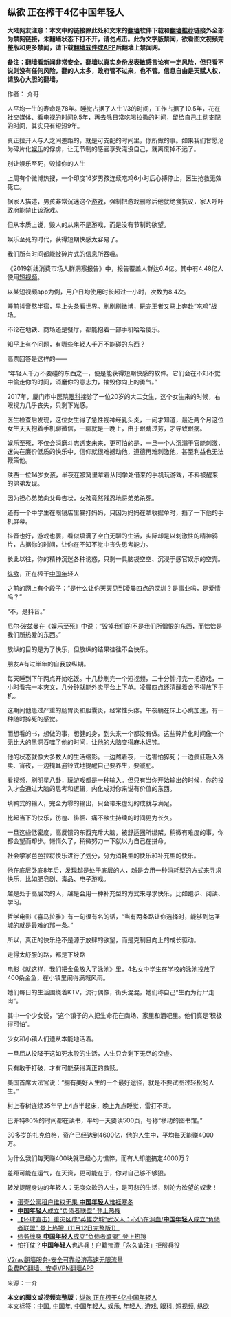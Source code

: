  <h2>纵欲 正在榨干4亿中国年轻人</h2> <p class="notice"><b>大陆网友注意：本文中的链接除此处和文末的<a href="https://github.com/bannedbook/fanqiang" >翻墙</a>软件下载和<a href="https://github.com/killgcd/justmysocks/blob/master/README.md">翻墙推荐</a>链接外全部为禁网链接，未翻墙状态下打不开，请勿点击。此为文字版禁闻，欲看图文视频完整版和更多禁闻，请下载<a href="https://github.com/bannedbook/fanqiang">翻墙软件或APP</a>后翻墙上禁闻网。</p><p>备注：翻墙看新闻非常安全，翻墙以真实身份发表敏感言论有一定风险，但只看不说则没有任何风险，翻的人太多，政府管不过来，也不管。信息自由是天赋人权，请放心大胆的翻墙。</b></p>  <div class="entry"> <p>作者： 介哥</p> <p>人平均一生的寿命是78年。睡觉占据了人生1/3的时间，工作占据了10.5年，花在社交媒体、看电视的时间9.5年，再去除日常吃喝拉撒的时间，留给自己主动支配的时间，其实只有短短9年。</p> <p>真正拉开人与人之间差距的，就是可支配的时间里，你所做的事。如果我们甘愿沦为碎片化<a href="https://www.bannedbook.org/bnews/tag/%e5%a8%b1%e4%b9%90/" class="st_tag internal_tag" rel="tag" title="标签 娱乐 下的日志">娱乐</a>的俘虏，让无节制的感官享受淹没自己，就离废掉不远了。</p> <p>别让娱乐至死，毁掉你的人生</p> <p>上周有个微博热搜，一个印度16岁男孩连续吃鸡6小时后心搏停止，医生抢救无效死亡。</p> <p>据家人描述，男孩非常沉迷这个<a href="https://www.bannedbook.org/bnews/tag/%e6%b8%b8%e6%88%8f/" class="st_tag internal_tag" rel="tag" title="标签 游戏 下的日志">游戏</a>，强制把游戏删除后他就绝食抗议，家人呼吁政府能禁止该游戏。</p> <p>但从本质上说，毁人的从来不是游戏，而是没有节制的欲望。</p> <p>娱乐至死的时代，获得短期快感太容易了。</p> <p>我们所有时间都能被碎片式的信息所吞噬。</p> <p>《2019新线消费市场人群洞察报告》中，报告覆盖人群达6.4亿。其中有4.48亿人使用<a href="https://www.bannedbook.org/bnews/tag/%E7%9F%AD%E8%A7%86%E9%A2%91/" class="st_tag internal_tag" rel="tag" title="标签 短视频 下的日志">短视频</a>。</p> <p>以某短视频app为例，用户日均使用时长超过一小时，次数为8.4次。</p> <p>睡前抖音熬半宿，早上头条看世界。刷剧刷微博，玩完王者又马上奔赴“吃鸡”战场。</p> <p>不论在地铁、商场还是餐厅，都能抱着一部手机哈哈傻乐。</p> <p>知乎上有个问题，有哪些<a href="https://www.bannedbook.org/bnews/tag/%e5%b9%b4%e8%bd%bb%e4%ba%ba/" class="st_tag internal_tag" rel="tag" title="标签 年轻人 下的日志">年轻人</a>千万不能碰的东西？</p>  <p>高票回答是这样的——</p> <p>“年轻人千万不要碰的东西之一，便是能获得短期快感的软件。它们会在不知不觉中偷走你的时间，消磨你的意志力，摧毁你向上的勇气。”</p> <p>2017年，厦门市中医院<a href="https://www.bannedbook.org/bnews/tag/%e7%9c%bc%e7%a7%91/" class="st_tag internal_tag" rel="tag" title="标签 眼科 下的日志">眼科</a>接诊了一位20岁的大二女生，这个女生来的时候，右眼视力几乎丧失，只剩下光感。</p> <p>医生检查后发现，这位女生得了急性视神经乳头炎，一问才知道，最近两个月这位女生天天抱着手机聊微信，一聊就是一晚上，由于眼睛过劳，才导致眼病。</p> <p>娱乐至死，不仅会消磨斗志透支未来，更可怕的是，一旦一个人沉溺于官能刺激，迷失在廉价低质的快乐中，信仰就很难撼动他，道德再难刺激他，甚至利益也无法鞭策他。</p> <p>陕西一位14岁女孩，半夜在被窝里拿着从同学处借来的手机玩游戏，不料被醒来的弟弟发现。</p> <p>因为担心弟弟向父母告状，女孩竟然残忍地将弟弟杀死。</p> <p>还有一个中学生在眼镜店里暴打妈妈，只因为妈妈在拿收据单时，挡了一下他的手机屏幕。</p> <p>抖音也好，游戏也罢，看似填满了空白无聊的生活，实际却是以刺激性的精神鸦片，占据你的时间，让你在不知不觉中丧失思考能力。</p> <p>长此以往，你的精神沉迷各种诱惑，只剩一具脑袋空空、沉浸于感官娱乐的空壳。</p> <p><a href="https://www.bannedbook.org/bnews/tag/%E7%BA%B5%E6%AC%B2/" class="st_tag internal_tag" rel="tag" title="标签 纵欲 下的日志">纵欲</a>，正在榨干<a href="https://www.bannedbook.org/bnews/tag/%E4%B8%AD%E5%9B%BD%E5%B9%B4/" class="st_tag internal_tag" rel="tag" title="标签 中国年 下的日志">中国年</a>轻人</p> <p>之前的网上有个段子：“是什么让你天天见到凌晨四点的深圳？是事业吗，是爱情吗？”</p> <p>“不，是抖音。”</p> <p>尼尔·波兹曼在《娱乐至死》中说：“毁掉我们的不是我们所憎恨的东西，而恰恰是我们所热爱的东西。”</p>  <p>放纵的目的是为了快乐，但放纵的结果往往不会快乐。</p> <p>朋友A有过半年的自我放纵期。</p> <p>每天睡到下午两点开始吃饭。十几秒刷完一个短视频，二十分钟打完一把游戏，一小时看完一本爽文，几分钟就能外卖平台上下单。凌晨四点还清醒着舍不得放下手机。</p> <p>这期间他患过严重的肠胃炎和胆囊炎，经常性头疼。午夜躺在床上心跳加速，有一种随时猝死的感觉。</p> <p>而想看的书，想做的事，想健的身，到头来一个都没有做。这些碎片化时间像一个无比大的黑洞吞噬了他的时间，让他的大脑变得麻木迟钝。</p> <p>他的状态就像大多数人的生活缩影。一边熬着夜，一边害怕猝死；一边疯狂吸入外卖、宵夜，一边掩耳盗铃式地提醒自己要养生，要减肥。</p> <p>看视频，刷明星八卦，玩游戏都是一种输入。但只有当你开始输出的时候，你的投入才会通过大脑的思考和逻辑，内化成对你来说有价值的东西。</p> <p>填鸭式的输入，完全为零的输出，只会带来虚幻的成就与满足。</p> <p>比起当下的快乐，彷徨、徘徊、痛不欲生持续的时间更为长久。</p> <p>一旦这些低密度，高反馈的东西充斥大脑，被舒适圈所绑架，稍微有难度的事，你都会望而却步。懒惰久了，稍微努力一下就以为自己在拼命。</p> <p>社会学家芭芭拉将快乐进行了划分，分为消耗型的快乐和补充型的快乐。</p> <p>他在底层卧底8年后，发现越是处于底层的人，越是会用一种消耗型的方式来寻求快乐，比如肥皂剧、毒品、电子游戏。</p> <p>越是处于高层次的人，越是会用一种补充型的方式来寻求快乐，比如跑步、阅读、学习。</p> <p>哲学电影《喜马拉雅》有一句很有名的话，“当有两条路让你选择时，能够到达圣城的就是最难的那一条。”</p>  <p>所以，真正的快乐绝不是源于放肆的欲望，而是克制且向上的成长驱动。</p> <p>走得太舒服的路，都是下坡路</p> <p>电影《就这样，我们把金鱼放入了泳池》里，4名女中学生在学校的泳池投放了400条金鱼，在小镇里闹得满城风雨。</p> <p>她们每日的生活围绕着KTV，流行偶像，街头混混，她们称自己“生而为行尸走肉”。</p> <p>其中一个少女说，“这个镇子的人把生命花在商场、家里和酒吧里。他们真是‘积极得可怕’。</p> <p>少女和小镇人们遵从本能地活着。</p> <p>一旦屈从投降于这如死水般的生活，人生只会剩下无尽的空虚。</p> <p>只有敢于打破，才有可能获得真正的救赎。</p> <p>美国首席大法官说：“拥有美好人生的一个最好途径，就是不要试图过轻松的人生。”</p> <p>村上春树连续35年早上4点半起床，晚上九点睡觉，雷打不动。</p> <p>巴菲特80%的时间都在读书，平均一天要读500页，号称“移动的图书馆。”</p> <p>30多岁的扎克伯格，资产已经达到4600亿，他的人生中，平均每天能赚4000万。</p> <p>为什么我们每天赚400块就已经心力憔悴，而有人却能搞定4000万？</p> <p>差距可能在运气，在天资，更可能在于，你对自己够不够狠。</p>  <p>转发提醒身边的年轻人：无度众欲的人生，是可悲的生活，别沦为欲望的奴隶！</p> <ul class='op-related-articles' title='相关阅读'> <li><a href='https://www.bannedbook.org/bnews/cbnews/20201124/1435944.html' target='_blank'>蛋壳公寓租户维权无果 <b>中国年轻人</b>难捱寒冬</a></li> <li><a href='https://www.bannedbook.org/bnews/bannedvideo/20201113/1430165.html' target='_blank'><b>中国年轻人</b>成立“负债者联盟” 登上热搜</a></li> <li><a href='https://www.bannedbook.org/bnews/bannedvideo/20201112/1430059.html' target='_blank'>【环球直击】重灾区成“英雄之城”武汉人：心仍在淌血/<b>中国年轻人</b>成立“负债者联盟” 登上热搜（11月12日完整版1）</a></li> <li><a href='https://www.bannedbook.org/bnews/comments/20201112/1429705.html' target='_blank'>债务缠身 <b>中国年轻人</b>成立“负债者联盟” 登上热搜</a></li> <li><a href='https://www.bannedbook.org/bnews/cnnews/20201020/1416948.html' target='_blank'>怕打仗？<b>中国年轻人</b>也逃兵！户籍惨遭「永久备注」拒服兵役</a></li> </ul> <p class="texttj"> <a href="https://www.bannedbook.org/forum23/topic22702.html" target="_blank">V2ray翻墙服务-安全可靠经济高速无限流量</a><br/> <a href="https://github.com/bannedbook/fanqiang/wiki/%E7%A6%81%E9%97%BB%E7%BD%91%E5%AE%89%E5%8D%93%E7%BF%BB%E5%A2%99%E6%96%B0%E9%97%BBAPP" target="_blank">免费PC翻墙、安卓VPN翻墙APP</a></p><p> 来源：一介 </p><a name='sharetosocial'></a>       <div><b>本文的图文或视频完整版</b>：<a href='https://www.bannedbook.org/bnews/lifebaike/20201128/1438602.html'>纵欲 正在榨干4亿中国年轻人</a></div>  </div><!--END ENTRY--> <div class="postfooter"> <div>本文标签：<a href="https://www.bannedbook.org/bnews/tag/%E4%B8%AD%E5%9B%BD/" rel="tag">中国</a>, <a href="https://www.bannedbook.org/bnews/tag/%E4%B8%AD%E5%9B%BD%E5%B9%B4/" rel="tag">中国年</a>, <a href="https://www.bannedbook.org/bnews/tag/%E4%B8%AD%E5%9B%BD%E5%B9%B4%E8%BD%BB%E4%BA%BA/" rel="tag">中国年轻人</a>, <a href="https://www.bannedbook.org/bnews/tag/%e5%a8%b1%e4%b9%90/" rel="tag">娱乐</a>, <a href="https://www.bannedbook.org/bnews/tag/%e5%b9%b4%e8%bd%bb%e4%ba%ba/" rel="tag">年轻人</a>, <a href="https://www.bannedbook.org/bnews/tag/%e6%b8%b8%e6%88%8f/" rel="tag">游戏</a>, <a href="https://www.bannedbook.org/bnews/tag/%e7%9c%bc%e7%a7%91/" rel="tag">眼科</a>, <a href="https://www.bannedbook.org/bnews/tag/%E7%9F%AD%E8%A7%86%E9%A2%91/" rel="tag">短视频</a>, <a href="https://www.bannedbook.org/bnews/tag/%E7%BA%B5%E6%AC%B2/" rel="tag">纵欲</a></div>  </div><!--END POSTFOOTER--> 